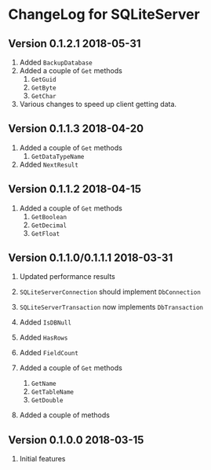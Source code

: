 ChangeLog for SQLiteServer
==========================

Version 0.1.2.1 2018-05-31
--------------------------

1. Added `BackupDatabase`
2. Added a couple of `Get` methods
	1.  `GetGuid`
	2.  `GetByte`
	3.  `GetChar`
3. Various changes to speed up client getting data.

Version 0.1.1.3 2018-04-20
--------------------------
1. Added a couple of `Get` methods
	1. `GetDataTypeName`
2. Added `NextResult`

Version 0.1.1.2 2018-04-15
--------------------------
1. Added a couple of `Get` methods
	1. `GetBoolean`
	2. `GetDecimal`
	3. `GetFloat`

Version 0.1.1.0/0.1.1.1 2018-03-31
--------------------------
1. Updated performance results
2. `SQLiteServerConnection` should implement `DbConnection`
3. `SQLiteServerTransaction` now implements `DbTransaction`
4. Added `IsDBNull`
5. Added `HasRows`
6. Added `FieldCount`
7. Added a couple of `Get` methods
	1. `GetName`
	2. `GetTableName`
	3. `GetDouble`

1. Added a couple of methods

Version 0.1.0.0 2018-03-15
--------------------------

1. Initial features
